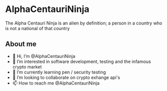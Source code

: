 # AlphaCentauriNinja

The Alpha Centauri Ninja is an alien by definition; a person in a country who is not a national of that country

## About me

- 👋 Hi, I’m @AlphaCentauriNinja
- 👀 I’m interested in software development, testing and the infamous crypto market
- 🌱 I’m currently learning pen / security testing
- 💞️ I’m looking to collaborate on crypto exhange api's
- 📫 How to reach me @AlphaCentauriNinja


